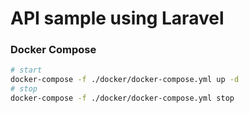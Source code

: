 # API sample using Laravel

### Docker Compose
```sh
# start
docker-compose -f ./docker/docker-compose.yml up -d
# stop
docker-compose -f ./docker/docker-compose.yml stop
```

